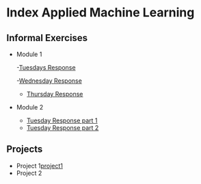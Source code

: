 # Index Applied Machine Learning

## Informal Exercises
- Module 1
  
  -[Tuesdays Response](tues1.md)
  
  -[Wednesday Response](wed1.md)
  - [Thursday Response](thur1.md)

  
- Module 2
  - [Tuesday Response part 1](C:\Users\Owner\WebstormProjects\data310\week2\tue2.md)
  - [Tuesday Response part 2](C:\Users\Owner\WebstormProjects\data310\week2\tue2_part2.md)



## Projects

- Project 1[project1](projects/project1/project1_revised.md)
- Project 2